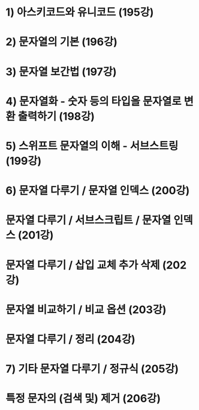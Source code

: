 # 1) 아스키코드와 유니코드 (195강)
# 2) 문자열의 기본 (196강)
# 3) 문자열 보간법 (197강)
# 4) 문자열화 - 숫자 등의 타입을 문자열로 변환 출력하기 (198강)
# 5) 스위프트 문자열의 이해 - 서브스트링 (199강)
# 6) 문자열 다루기 / 문자열 인덱스 (200강)
# 문자열 다루기 / 서브스크립트 / 문자열 인덱스 (201강)
# 문자열 다루기 / 삽입 교체 추가 삭제 (202강)
# 문자열 비교하기 / 비교 옵션 (203강)
# 문자열 다루기 / 정리 (204강)
# 7) 기타 문자열 다루기 / 정규식 (205강)
# 특정 문자의 (검색 및) 제거 (206강)
